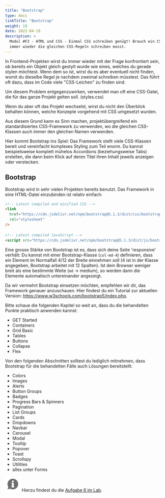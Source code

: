 ```yaml
---
title: "Bootstrap"
type: docs
linkTitle: "Bootstrap"
weight: 19
date: 2022-04-19
description: >
  Modul #F3 - HTML und CSS - Einmal CSS schreiben genügt! Brauch ein CSS-Framework, damit du nicht
  immer wieder die gleichen CSS-Regeln schreiben musst.
---
```


In Frontend-Projekten wirst du immer wieder mit der Frage konfrontiert sein, ob bereits ein Objekt
gleich gestylt wurde wie eines, welches du gerade stylen möchtest. Wenn dem so ist, wirst du es aber
eventuell nicht finden, womit du dieselbe Regel je nachdem zweimal schreiben müsstest.
Das führt oft dazu, dass im Code viele "CSS-Leichen" zu finden sind.

Um diesem Problem entgegenzuwirken, verwendet man oft eine CSS-Datei, die für das
ganze Projekt gelten soll. (styles.css)

Wenn du aber oft das Projekt wechselst, wirst du nicht den Überblick behalten können,
welche Konzepte vorgehend mit CSS umgesetzt wurden.

Aus diesem Grund kann es Sinn machen, projektübergreifend ein standardisiertes CSS-Framework
zu verwenden, wo die gleichen CSS-Klassen auch immer den gleichen Namen verwenden.

Hier kommt Bootstrap ins Spiel: Das Framework stellt viele CSS-Klassen bereit und
vereinfacht komplexes Styling zum Teil enorm. Du kannst beispielsweise komplett mühelos
Accordions (beziehungsweise Tabs) erstellen, die dann beim Klick auf deren Titel ihren Inhalt jeweils anzeigen oder verstecken.

## Bootstrap

Bootstrap wird in sehr vielen Projekten bereits benutzt. Das Framework in eine HTML-Datei einzubinden ist relativ einfach:

```html
<!-- Latest compiled and minified CSS -->
<link
  href="https://cdn.jsdelivr.net/npm/bootstrap@5.1.3/dist/css/bootstrap.min.css"
  rel="stylesheet"
/>

<!-- Latest compiled JavaScript -->
<script src="https://cdn.jsdelivr.net/npm/bootstrap@5.1.3/dist/js/bootstrap.bundle.min.js"></script>
```

Eine grosse Stärke von Bootstrap ist es, dass sich deine Seite 'responsive' verhält: Du kannst mit einer Bootstrap-Klasse (`col-md-4`) definieren, dass ein Element im Normalfall 4/12 der Breite einnehmen soll (4 ist in der Klasse angegeben, Bootstrap arbeitet mit 12 Spalten). Ist dein Browser weniger breit als eine bestimmte Weite (`md` -> medium), so werden dann die Elemente automatisch untereinander angezeigt.

Da wir vermehrt Bootstrap einsetzen möchten, empfehlen wir dir, das Framework genauer anzuschauen. Hier findest du ein Tutorial zur aktuellen Version: https://www.w3schools.com/bootstrap5/index.php.

Bitte schaue die folgenden Kapitel so weit an, dass du die behandelten Punkte praktisch anwenden kannst:

- GET Started
- Containers
- Grid Basic
- Tables
- Buttons
- Collapse
- Flex

Von den folgenden Abschnitten solltest du lediglich mitnehmen, dass Bootstrap für die behandelten Fälle auch Lösungen bereitstellt:

- Colors
- Images
- Alerts
- Button Groups
- Badges
- Progress Bars & Spinners
- Pagination
- List Groups
- Cards
- Dropdowns
- Navbar
- Carousel
- Modal
- Tooltip
- Popover
- Toast
- Scrollspy
- Utilities
- alles unter Forms

![asset](/images/hint.png) Hierzu findest du die [Aufgabe 6 im Lab](../../../../labs/web/html_css/02_css/#aufgabe-4---bootstrap).
